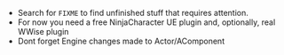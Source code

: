 * Search for `FIXME` to find unfinished stuff that requires attention.
* For now you need a free NinjaCharacter UE plugin and, optionally, real WWise plugin
* Dont forget Engine changes made to Actor/AComponent
